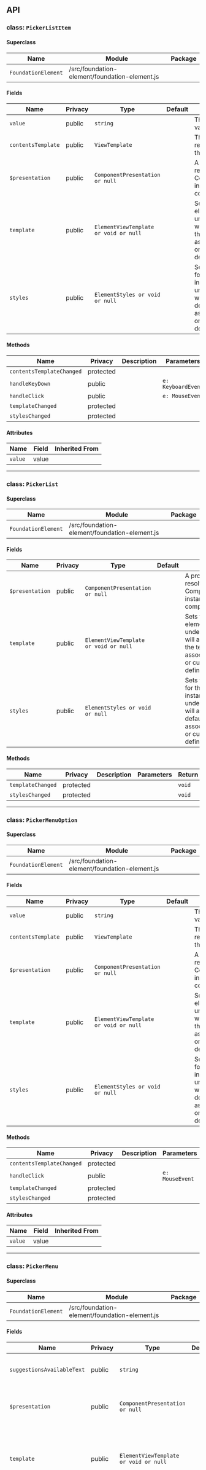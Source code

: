 <!-- ---
id: text-field
title: fast-text-field
sidebar_label: text-field
custom_edit_url: https://github.com/microsoft/fast/edit/master/packages/web-components/fast-foundation/src/text-field/README.md
---

An implementation of a [text field](https://developer.mozilla.org/en-US/docs/Web/HTML/Element/Input/text) as a form-connected web-component. The `fast-text-field` supports two visual appearances, outline and filled, with the control defaulting to the outline appearance.



:::note
This component filters out slotted _text_ nodes that are only white space to properly hide the label when the label is not in use.
:::
## Usage

```html live
<fast-design-system-provider use-defaults>
    <fast-text-field appearance="filled" placeholder="user@email.com">Email</fast-text-field>
</fast-design-system-provider>
```

## Applying custom styles

```ts
import { customElement } from "@microsoft/fast-element";
import { TextFieldTemplate as template, TextField } from "@microsoft/fast-foundation";
import { TextFieldStyles as styles } from "./text-field.styles";

@customElement({
    name: "fast-text-field",
    template,
    styles,
    shadowOptions: {
        delegatesFocus: true,
    },
})
export class FASTTextField extends TextField {}
``` -->

## API



### class: `PickerListItem`

#### Superclass

| Name                | Module                                        | Package |
| ------------------- | --------------------------------------------- | ------- |
| `FoundationElement` | /src/foundation-element/foundation-element.js |         |

#### Fields

| Name               | Privacy | Type                                  | Default | Description                                                                                                                                                                         | Inherited From    |
| ------------------ | ------- | ------------------------------------- | ------- | ----------------------------------------------------------------------------------------------------------------------------------------------------------------------------------- | ----------------- |
| `value`            | public  | `string`                              |         | The underlying string value of the item                                                                                                                                             |                   |
| `contentsTemplate` | public  | `ViewTemplate`                        |         | The template used to render the contents of the list item                                                                                                                           |                   |
| `$presentation`    | public  | `ComponentPresentation or null`       |         | A property which resolves the ComponentPresentation instance for the current component.                                                                                             | FoundationElement |
| `template`         | public  | `ElementViewTemplate or void or null` |         | Sets the template of the element instance. When undefined, the element will attempt to resolve the template from the associated presentation or custom element definition.          | FoundationElement |
| `styles`           | public  | `ElementStyles or void or null`       |         | Sets the default styles for the element instance. When undefined, the element will attempt to resolve default styles from the associated presentation or custom element definition. | FoundationElement |

#### Methods

| Name                      | Privacy   | Description | Parameters         | Return    | Inherited From    |
| ------------------------- | --------- | ----------- | ------------------ | --------- | ----------------- |
| `contentsTemplateChanged` | protected |             |                    | `void`    |                   |
| `handleKeyDown`           | public    |             | `e: KeyboardEvent` | `boolean` |                   |
| `handleClick`             | public    |             | `e: MouseEvent`    | `boolean` |                   |
| `templateChanged`         | protected |             |                    | `void`    | FoundationElement |
| `stylesChanged`           | protected |             |                    | `void`    | FoundationElement |

#### Attributes

| Name    | Field | Inherited From |
| ------- | ----- | -------------- |
| `value` | value |                |

<hr/>



### class: `PickerList`

#### Superclass

| Name                | Module                                        | Package |
| ------------------- | --------------------------------------------- | ------- |
| `FoundationElement` | /src/foundation-element/foundation-element.js |         |

#### Fields

| Name            | Privacy | Type                                  | Default | Description                                                                                                                                                                         | Inherited From    |
| --------------- | ------- | ------------------------------------- | ------- | ----------------------------------------------------------------------------------------------------------------------------------------------------------------------------------- | ----------------- |
| `$presentation` | public  | `ComponentPresentation or null`       |         | A property which resolves the ComponentPresentation instance for the current component.                                                                                             | FoundationElement |
| `template`      | public  | `ElementViewTemplate or void or null` |         | Sets the template of the element instance. When undefined, the element will attempt to resolve the template from the associated presentation or custom element definition.          | FoundationElement |
| `styles`        | public  | `ElementStyles or void or null`       |         | Sets the default styles for the element instance. When undefined, the element will attempt to resolve default styles from the associated presentation or custom element definition. | FoundationElement |

#### Methods

| Name              | Privacy   | Description | Parameters | Return | Inherited From    |
| ----------------- | --------- | ----------- | ---------- | ------ | ----------------- |
| `templateChanged` | protected |             |            | `void` | FoundationElement |
| `stylesChanged`   | protected |             |            | `void` | FoundationElement |

<hr/>



### class: `PickerMenuOption`

#### Superclass

| Name                | Module                                        | Package |
| ------------------- | --------------------------------------------- | ------- |
| `FoundationElement` | /src/foundation-element/foundation-element.js |         |

#### Fields

| Name               | Privacy | Type                                  | Default | Description                                                                                                                                                                         | Inherited From    |
| ------------------ | ------- | ------------------------------------- | ------- | ----------------------------------------------------------------------------------------------------------------------------------------------------------------------------------- | ----------------- |
| `value`            | public  | `string`                              |         | The underlying string value of the item                                                                                                                                             |                   |
| `contentsTemplate` | public  | `ViewTemplate`                        |         | The template used to render the contents of the list item                                                                                                                           |                   |
| `$presentation`    | public  | `ComponentPresentation or null`       |         | A property which resolves the ComponentPresentation instance for the current component.                                                                                             | FoundationElement |
| `template`         | public  | `ElementViewTemplate or void or null` |         | Sets the template of the element instance. When undefined, the element will attempt to resolve the template from the associated presentation or custom element definition.          | FoundationElement |
| `styles`           | public  | `ElementStyles or void or null`       |         | Sets the default styles for the element instance. When undefined, the element will attempt to resolve default styles from the associated presentation or custom element definition. | FoundationElement |

#### Methods

| Name                      | Privacy   | Description | Parameters      | Return    | Inherited From    |
| ------------------------- | --------- | ----------- | --------------- | --------- | ----------------- |
| `contentsTemplateChanged` | protected |             |                 | `void`    |                   |
| `handleClick`             | public    |             | `e: MouseEvent` | `boolean` |                   |
| `templateChanged`         | protected |             |                 | `void`    | FoundationElement |
| `stylesChanged`           | protected |             |                 | `void`    | FoundationElement |

#### Attributes

| Name    | Field | Inherited From |
| ------- | ----- | -------------- |
| `value` | value |                |

<hr/>



### class: `PickerMenu`

#### Superclass

| Name                | Module                                        | Package |
| ------------------- | --------------------------------------------- | ------- |
| `FoundationElement` | /src/foundation-element/foundation-element.js |         |

#### Fields

| Name                       | Privacy | Type                                  | Default | Description                                                                                                                                                                         | Inherited From    |
| -------------------------- | ------- | ------------------------------------- | ------- | ----------------------------------------------------------------------------------------------------------------------------------------------------------------------------------- | ----------------- |
| `suggestionsAvailableText` | public  | `string`                              |         | Text to display to assistive technology when suggestions are available                                                                                                              |                   |
| `$presentation`            | public  | `ComponentPresentation or null`       |         | A property which resolves the ComponentPresentation instance for the current component.                                                                                             | FoundationElement |
| `template`                 | public  | `ElementViewTemplate or void or null` |         | Sets the template of the element instance. When undefined, the element will attempt to resolve the template from the associated presentation or custom element definition.          | FoundationElement |
| `styles`                   | public  | `ElementStyles or void or null`       |         | Sets the default styles for the element instance. When undefined, the element will attempt to resolve default styles from the associated presentation or custom element definition. | FoundationElement |

#### Methods

| Name                    | Privacy   | Description | Parameters | Return | Inherited From    |
| ----------------------- | --------- | ----------- | ---------- | ------ | ----------------- |
| `menuElementsChanged`   | public    |             |            | `void` |                   |
| `headerElementsChanged` | public    |             |            | `void` |                   |
| `footerElementsChanged` | public    |             |            | `void` |                   |
| `templateChanged`       | protected |             |            | `void` | FoundationElement |
| `stylesChanged`         | protected |             |            | `void` | FoundationElement |

<hr/>



### class: `FormAssociatedPicker`

#### Superclass

| Name      | Module                               | Package |
| --------- | ------------------------------------ | ------- |
| `_Picker` | src/picker/picker.form-associated.ts |         |

#### Mixins

| Name             | Module                                  | Package |
| ---------------- | --------------------------------------- | ------- |
| `FormAssociated` | /src/form-associated/form-associated.js |         |

#### Fields

| Name            | Privacy | Type                                  | Default | Description                                                                                                                                                                         | Inherited From    |
| --------------- | ------- | ------------------------------------- | ------- | ----------------------------------------------------------------------------------------------------------------------------------------------------------------------------------- | ----------------- |
| `proxy`         |         |                                       |         |                                                                                                                                                                                     |                   |
| `$presentation` | public  | `ComponentPresentation or null`       |         | A property which resolves the ComponentPresentation instance for the current component.                                                                                             | FoundationElement |
| `template`      | public  | `ElementViewTemplate or void or null` |         | Sets the template of the element instance. When undefined, the element will attempt to resolve the template from the associated presentation or custom element definition.          | FoundationElement |
| `styles`        | public  | `ElementStyles or void or null`       |         | Sets the default styles for the element instance. When undefined, the element will attempt to resolve default styles from the associated presentation or custom element definition. | FoundationElement |

#### Methods

| Name              | Privacy   | Description | Parameters | Return | Inherited From    |
| ----------------- | --------- | ----------- | ---------- | ------ | ----------------- |
| `templateChanged` | protected |             |            | `void` | FoundationElement |
| `stylesChanged`   | protected |             |            | `void` | FoundationElement |

<hr/>



### class: `Picker`

#### Superclass

| Name                   | Module                                | Package |
| ---------------------- | ------------------------------------- | ------- |
| `FormAssociatedPicker` | /src/picker/picker.form-associated.js |         |

#### Fields

| Name                         | Privacy | Type                                  | Default                      | Description                                                                                                                                                                         | Inherited From       |
| ---------------------------- | ------- | ------------------------------------- | ---------------------------- | ----------------------------------------------------------------------------------------------------------------------------------------------------------------------------------- | -------------------- |
| `selection`                  | public  | `string`                              | `""`                         | Currently selected items. Comma delineated string ie. "apples,oranges".                                                                                                             |                      |
| `options`                    | public  | `string`                              |                              | Currently available options. Comma delineated string ie. "apples,oranges".                                                                                                          |                      |
| `filterSelected`             | public  | `boolean`                             | `true`                       | Whether the component should remove an option from the list when it is in the selection                                                                                             |                      |
| `filterQuery`                | public  | `boolean`                             | `true`                       | Whether the component should remove options based on the current query                                                                                                              |                      |
| `maxSelected`                | public  | `number or undefined`                 |                              | The maximum number of items that can be selected.                                                                                                                                   |                      |
| `noSuggestionsText`          | public  | `string`                              | `"No suggestions available"` | The text to present to assistive technolgies when no suggestions are available.                                                                                                     |                      |
| `suggestionsAvailableText`   | public  | `string`                              | `"Suggestions available"`    | The text to present to assistive technolgies when suggestions are available.                                                                                                        |                      |
| `loadingText`                | public  | `string`                              | `"Loading suggestions"`      | The text to present to assistive technologies when suggestions are loading.                                                                                                         |                      |
| `label`                      | public  | `string`                              |                              | Applied to the aria-label attribute of the input element                                                                                                                            |                      |
| `labelledBy`                 | public  | `string`                              |                              | Applied to the aria-labelledby attribute of the input element                                                                                                                       |                      |
| `placeholder`                | public  | `string`                              |                              | Applied to the placeholder attribute of the input element                                                                                                                           |                      |
| `menuPlacement`              | public  | `menuConfigs`                         | `"bottom-fill"`              | Controls menu placement                                                                                                                                                             |                      |
| `showLoading`                | public  | `boolean`                             | `false`                      | Whether to display a loading state if the menu is opened.                                                                                                                           |                      |
| `listItemTemplate`           | public  | `ViewTemplate`                        |                              | Template used to generate selected items. This is used in a repeat directive.                                                                                                       |                      |
| `defaultListItemTemplate`    | public  | `ViewTemplate or undefined`           |                              | Default template to use for selected items (usually specified in the component template). This is used in a repeat directive.                                                       |                      |
| `menuOptionTemplate`         | public  | `ViewTemplate`                        |                              | Template to use for available options. This is used in a repeat directive.                                                                                                          |                      |
| `defaultMenuOptionTemplate`  | public  | `ViewTemplate or undefined`           |                              | Default template to use for available options (usually specified in the template). This is used in a repeat directive.                                                              |                      |
| `listItemContentsTemplate`   | public  | `ViewTemplate`                        |                              | Template to use for the contents of a selected list item                                                                                                                            |                      |
| `menuOptionContentsTemplate` | public  | `ViewTemplate`                        |                              | Template to use for the contents of menu options                                                                                                                                    |                      |
| `optionsList`                | public  | `string[]`                            | `[]`                         | Current list of options in array form                                                                                                                                               |                      |
| `query`                      | public  | `string`                              |                              | The text value currently in the input field                                                                                                                                         |                      |
| `itemsPlaceholderElement`    | public  | `Node`                                |                              | Reference to the placeholder element for the repeat directive                                                                                                                       |                      |
| `proxy`                      |         |                                       |                              |                                                                                                                                                                                     | FormAssociatedPicker |
| `$presentation`              | public  | `ComponentPresentation or null`       |                              | A property which resolves the ComponentPresentation instance for the current component.                                                                                             | FoundationElement    |
| `template`                   | public  | `ElementViewTemplate or void or null` |                              | Sets the template of the element instance. When undefined, the element will attempt to resolve the template from the associated presentation or custom element definition.          | FoundationElement    |
| `styles`                     | public  | `ElementStyles or void or null`       |                              | Sets the default styles for the element instance. When undefined, the element will attempt to resolve default styles from the associated presentation or custom element definition. | FoundationElement    |

#### Methods

| Name                               | Privacy   | Description                                                   | Parameters         | Return    | Inherited From    |
| ---------------------------------- | --------- | ------------------------------------------------------------- | ------------------ | --------- | ----------------- |
| `selectionChanged`                 | protected |                                                               |                    | `void`    |                   |
| `optionsChanged`                   | protected |                                                               |                    | `void`    |                   |
| `menuPlacementChanged`             | protected |                                                               |                    | `void`    |                   |
| `showLoadingChanged`               | protected |                                                               |                    | `void`    |                   |
| `listItemTemplateChanged`          | protected |                                                               |                    | `void`    |                   |
| `defaultListItemTemplateChanged`   | protected |                                                               |                    | `void`    |                   |
| `menuOptionTemplateChanged`        | protected |                                                               |                    | `void`    |                   |
| `defaultMenuOptionTemplateChanged` | protected |                                                               |                    | `void`    |                   |
| `queryChanged`                     | protected |                                                               |                    | `void`    |                   |
| `filteredOptionsListChanged`       | protected |                                                               |                    | `void`    |                   |
| `flyoutOpenChanged`                | protected |                                                               |                    | `void`    |                   |
| `focus`                            | public    | Move focus to the input element                               |                    |           |                   |
| `handleKeyDown`                    | public    | Handle key down events.                                       | `e: KeyboardEvent` | `boolean` |                   |
| `handleFocusIn`                    | public    | Handle focus in events.                                       | `e: FocusEvent`    | `boolean` |                   |
| `handleFocusOut`                   | public    | Handle focus out events.                                      | `e: FocusEvent`    | `boolean` |                   |
| `handleSelectionChange`            | public    | The list of selected items has changed                        |                    | `void`    |                   |
| `handleRegionLoaded`               | public    | Anchored region is loaded, menu and options exist in the DOM. | `e: Event`         | `void`    |                   |
| `handleItemInvoke`                 | public    | A list item has been invoked.                                 | `e: Event`         | `boolean` |                   |
| `handleOptionInvoke`               | public    | A menu option has been invoked.                               | `e: Event`         | `boolean` |                   |
| `templateChanged`                  | protected |                                                               |                    | `void`    | FoundationElement |
| `stylesChanged`                    | protected |                                                               |                    | `void`    | FoundationElement |

#### Attributes

| Name                         | Field                    | Inherited From |
| ---------------------------- | ------------------------ | -------------- |
| `selection`                  | selection                |                |
| `options`                    | options                  |                |
| `filter-selected`            | filterSelected           |                |
| `filter-query`               | filterQuery              |                |
| `max-selected`               | maxSelected              |                |
| `no-suggestions-text`        | noSuggestionsText        |                |
| `suggestions-available-text` | suggestionsAvailableText |                |
| `loading-text`               | loadingText              |                |
| `label`                      | label                    |                |
| `labelledby`                 | labelledBy               |                |
| `placeholder`                | placeholder              |                |
| `menu-placement`             | menuPlacement            |                |

<hr/>


